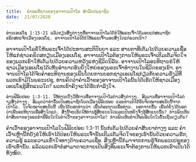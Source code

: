 ```yaml
---
title:  ຄຳອະທິຖານຂອງອາຈານເປົາໂລ ສຳລັບປະຊາຊົນ
date:  21/07/2020
---
```


`ອ່ານເອເຟໂຊ 1:15-21 ແລ້ວຂຽນສິ່ງຕ່າງໆທີ່ອາຈານເປົາໂລໄດ້ຂໍໃຫ້ພຣະເຈົ້າໄດ້ມອບແກ່ສະມາຊິກຄຣິດສຕະຈັກເມືອງເອເຟໂຊ. ອາຈານເປົາໂລໄດ້ຂໍໃຫ້ພຣະເຈົ້າມອບສິ່ງໃດແກ່ພວກເຂົາ?`

ອາຈານເປົາໂລຂໍ້ໃຫ້ພຣະເຈົ້າໄດ້ປະທານສະຕິປັນຍາ ແລະ ສາຍຕາທີ່ເຕັມໄປດ້ວຍຄວາມເຊື່ອໃຫ້ແກ່ຊ່າວຄຣິດສຕຽນເມືອງເອເຟໂຊ. ອາຈານເປົາໂລຕ້ອງການໃຫ້ພຣະເຈົ້າເຕີມເຕັມຈິດໃຈຂອງພວກເຂົາໃຫ້ເຕັມໄປດ້ວຍຄວາມຫວັງແຫ່ງຊີວິດນິລັນ. ອາຈານເປົາໂລອະທິຖານຂໍໃຫ້ຊາວເມືອງເອເຟໂຊໄດ້ເຫັນອຳນາດອັນຍິ່ງໃຫຍ່ຂອງພຣະເຈົ້າທຳງານໃນຊີວິດຂອງເຂົາ. ອາຈານເປົາໂລໄດ້ຈົບຄຳອະທິຖານຂອງເພີ່ນໂດຍການບອກຊາວເອເຟໂຊກ່ຽວກັບຄວາມຮັ່ງມີທີ່ພວກເຂົາມີໃນພຣະເຢຊູ. ທ່ານຄິດວ່າຄຳເວົ້າຂອງອາຈານເປົາໂລນັ້ນໄດ້ເຮັດໃຫ້ຊາວເມືອງເອເຟໂຊຮູ້ສຶກແນວໃດ? ພວກເຂົາຄົງຈະໄດ້ຮັບກຳລັງໃຈ.

`ອ່ານຟີລິບປອຍ 1:3-11. ໃຫ້ທ່ານເບິ່ງວິທີການທີ່ອາຈານເປົາໂລກ່າວສິ່ງຕ່າງໆ. ສົມມານທີ່ອາຈານເປົາໂລກ່າວສິ່ງຕ່າງໆ. ສົມມຸດວ່າທ່ານັ້ນເປັນສະມາຊິກໂບດເມືອງຟີລິບປອຍ ແລະທ່ານກໍໄດ້ຮັບຈົດໝາຍສະບັບນີ້ຈາກເປົາໂລ. ໃນຈົດໝາຍສະບັບນີ້ ເພີ່ນໄດ້ບອກທ່ານວ່າ ເພີ່ນກໍອະຖານເພື່ອທ່ານ. ນອກຈາກນັ້ນ ເພີ່ນກໍຍັງໄດ້ບອກວ່າເພີ່ນອະທິຖານເພື່ອສິ່ງໃດແດ່. ສິ່ງນີ້ຈະເຮັດໃຫ້ທ່ານຮູ້ສຶກແບບໃດແລະເປັນຫຍັງຈຶ່ງຮູ້ສຶກແບບນັ້ນ? ທ່ານພົບເຫັນຄຳສັນຍາຂອງພຣະຄຳພີອັນໃດໃນຄຳເວົ້າຂອງອາຈານເປົາໂລ? ທ່ານພົບເຫັນຄຳເຕືອນອັນໃດໃນນັ້ນເຊັ່ນດຽວກັນ?`

ຄຳເວົ້າຂອງອາຈານເປົາໂລໃນຟີລິບປອຍ 1:3-11 ນັ້ນກໍເຕັມໄປດ້ວຍຄຳສັນຍາຕ່າງໆ ແລະ ຄຳເວົ້າເຫຼົ່ານີ້ກໍຍັງຂໍໃຫ້ເຮົາໄດ້ປ່ອຍໃຫ້ພຣະເຈົ້ານັ້ນເຕີມເຕັມຈິດໃຈຂອງເຮົານັ້ນດ້ວຍຄວາມຮັກ, ຄວາມຮູ້ ແລະຄວາມເຂົ້າໃຈທາງດ້ານຄວາມເຊື່ອ. ສິ່ງເຫຼົ່ານີ້ກໍມາຈາກການຮູ້ຈັກພຣະເຢຊູຂອງເຮົາເທົ່ານັ້ນ. ແລ້ວພວກເຮົາກໍສາມາດຈະກາຍເປັນສິ່ງທີ່ພຣະເຈົ້າຕ້ອງການໃຫ້ພວກເຮົາເປັນໄດ້ທັງໝົດ.